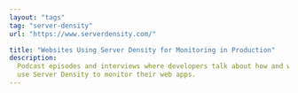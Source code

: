 ```yaml
---
layout: "tags"
tag: "server-density"
url: "https://www.serverdensity.com/"

title: "Websites Using Server Density for Monitoring in Production"
description:
  Podcast episodes and interviews where developers talk about how and why they
  use Server Density to monitor their web apps.
---
```

